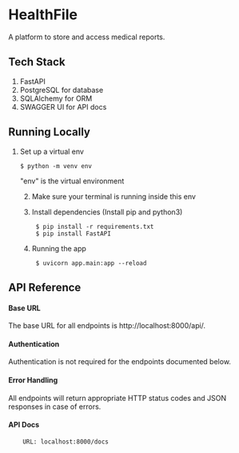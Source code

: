 
# HealthFile

A platform to store and access medical reports.

## Tech Stack 
1. FastAPI
2. PostgreSQL for database
3. SQLAlchemy for ORM
4. SWAGGER UI for API docs

## Running Locally

 1. Set up a virtual env
        
        $ python -m venv env
        
    "env" is the virtual environment

    2. Make sure your terminal is running inside this env

    3. Install dependencies (Install pip and python3)
        
            $ pip install -r requirements.txt
            $ pip install FastAPI

    4. Running the app 
        
            $ uvicorn app.main:app --reload


## API Reference

#### Base URL
The base URL for all endpoints is http://localhost:8000/api/.

#### Authentication
Authentication is not required for the endpoints documented below.

#### Error Handling
All endpoints will return appropriate HTTP status codes and JSON responses in case of errors.


#### API Docs
        URL: localhost:8000/docs 


